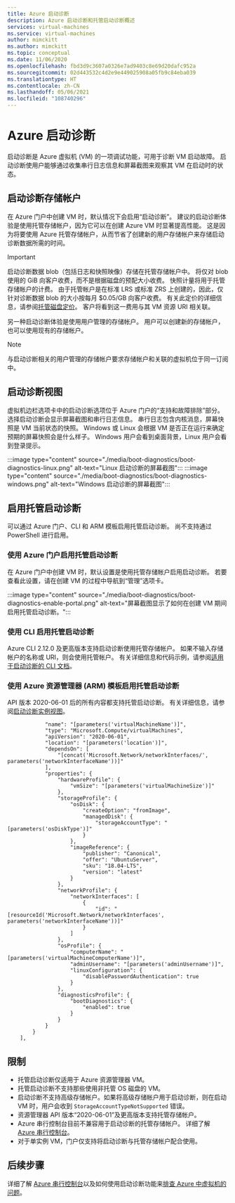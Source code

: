 ```yaml
---
title: Azure 启动诊断
description: Azure 启动诊断和托管启动诊断概述
services: virtual-machines
ms.service: virtual-machines
author: mimckitt
ms.author: mimckitt
ms.topic: conceptual
ms.date: 11/06/2020
ms.openlocfilehash: fbd3d9c3607a0326e7ad9403c8e69d20dafc952a
ms.sourcegitcommit: 02d443532c4d2e9e449025908a05fb9c84eba039
ms.translationtype: HT
ms.contentlocale: zh-CN
ms.lasthandoff: 05/06/2021
ms.locfileid: "108740296"
---
```

# <a name="azure-boot-diagnostics"></a>Azure 启动诊断

启动诊断是 Azure 虚拟机 (VM) 的一项调试功能，可用于诊断 VM 启动故障。 启动诊断使用户能够通过收集串行日志信息和屏幕截图来观察其 VM 在启动时的状态。

## <a name="boot-diagnostics-storage-account"></a>启动诊断存储帐户
在 Azure 门户中创建 VM 时，默认情况下会启用“启动诊断”。 建议的启动诊断体验是使用托管存储帐户，因为它可以在创建 Azure VM 时显著提高性能。 这是因为将要使用 Azure 托管存储帐户，从而节省了创建新的用户存储帐户来存储启动诊断数据所需的时间。

> [!IMPORTANT]
> 启动诊断数据 blob（包括日志和快照映像）存储在托管存储帐户中。 将仅对 blob 使用的 GiB 向客户收费，而不是根据磁盘的预配大小收费。 快照计量将用于托管存储帐户的计费。 由于托管帐户是在标准 LRS 或标准 ZRS 上创建的，因此，仅针对诊断数据 blob 的大小按每月 $0.05/GB 向客户收费。 有关此定价的详细信息，请参阅[托管磁盘定价](https://azure.microsoft.com/pricing/details/managed-disks/)。 客户将看到这一费用与其 VM 资源 URI 相关联。 

另一种启动诊断体验是使用用户管理的存储帐户。 用户可以创建新的存储帐户，也可以使用现有的存储帐户。
> [!NOTE]
> 与启动诊断相关的用户管理的存储帐户要求存储帐户和关联的虚拟机位于同一订阅中。 



## <a name="boot-diagnostics-view"></a>启动诊断视图
虚拟机边栏选项卡中的启动诊断选项位于 Azure 门户的“支持和故障排除”部分。 选择启动诊断会显示屏幕截图和串行日志信息。 串行日志包含内核消息，屏幕快照是 VM 当前状态的快照。 Windows 或 Linux 会根据 VM 是否正在运行来确定预期的屏幕快照会是什么样子。 Windows 用户会看到桌面背景，Linux 用户会看到登录提示。

:::image type="content" source="./media/boot-diagnostics/boot-diagnostics-linux.png" alt-text="Linux 启动诊断的屏幕截图":::
:::image type="content" source="./media/boot-diagnostics/boot-diagnostics-windows.png" alt-text="Windows 启动诊断的屏幕截图":::

## <a name="enable-managed-boot-diagnostics"></a>启用托管启动诊断 
可以通过 Azure 门户、CLI 和 ARM 模板启用托管启动诊断。 尚不支持通过 PowerShell 进行启用。 

### <a name="enable-managed-boot-diagnostics-using-the-azure-portal"></a>使用 Azure 门户启用托管启动诊断
在 Azure 门户中创建 VM 时，默认设置是使用托管存储帐户启用启动诊断。 若要查看此设置，请在创建 VM 的过程中导航到“管理”选项卡。 

:::image type="content" source="./media/boot-diagnostics/boot-diagnostics-enable-portal.png" alt-text="屏幕截图显示了如何在创建 VM 期间启用托管启动诊断。":::

### <a name="enable-managed-boot-diagnostics-using-cli"></a>使用 CLI 启用托管启动诊断
Azure CLI 2.12.0 及更高版本支持启动诊断使用托管存储帐户。 如果不输入存储帐户的名称或 URI，则会使用托管帐户。 有关详细信息和代码示例，请参阅[适用于启动诊断的 CLI 文档](/cli/azure/vm/boot-diagnostics)。

### <a name="enable-managed-boot-diagnostics-using-azure-resource-manager-arm-templates"></a>使用 Azure 资源管理器 (ARM) 模板启用托管启动诊断
API 版本 2020-06-01 后的所有内容都支持托管启动诊断。 有关详细信息，请参阅[启动诊断实例视图](/rest/api/compute/virtualmachines/createorupdate#bootdiagnostics)。

```ARM Template
            "name": "[parameters('virtualMachineName')]",
            "type": "Microsoft.Compute/virtualMachines",
            "apiVersion": "2020-06-01",
            "location": "[parameters('location')]",
            "dependsOn": [
                "[concat('Microsoft.Network/networkInterfaces/', parameters('networkInterfaceName'))]"
            ],
            "properties": {
                "hardwareProfile": {
                    "vmSize": "[parameters('virtualMachineSize')]"
                },
                "storageProfile": {
                    "osDisk": {
                        "createOption": "fromImage",
                        "managedDisk": {
                            "storageAccountType": "[parameters('osDiskType')]"
                        }
                    },
                    "imageReference": {
                        "publisher": "Canonical",
                        "offer": "UbuntuServer",
                        "sku": "18.04-LTS",
                        "version": "latest"
                    }
                },
                "networkProfile": {
                    "networkInterfaces": [
                        {
                            "id": "[resourceId('Microsoft.Network/networkInterfaces', parameters('networkInterfaceName'))]"
                        }
                    ]
                },
                "osProfile": {
                    "computerName": "[parameters('virtualMachineComputerName')]",
                    "adminUsername": "[parameters('adminUsername')]",
                    "linuxConfiguration": {
                        "disablePasswordAuthentication": true
                    }
                },
                "diagnosticsProfile": {
                    "bootDiagnostics": {
                        "enabled": true
                    }
                }
            }
        }
    ],

```

## <a name="limitations"></a>限制
- 托管启动诊断仅适用于 Azure 资源管理器 VM。 
- 托管启动诊断不支持那些使用非托管 OS 磁盘的 VM。
- 启动诊断不支持高级存储帐户。如果将高级存储帐户用于启动诊断，则在启动 VM 时，用户会收到 `StorageAccountTypeNotSupported` 错误。 
- 资源管理器 API 版本“2020-06-01”及更高版本支持托管存储帐户。
- Azure 串行控制台目前不兼容用于启动诊断的托管存储帐户。 详细了解 [Azure 串行控制台](/troubleshoot/azure/virtual-machines/serial-console-overview)。
- 对于单实例 VM，门户仅支持将启动诊断与托管存储帐户配合使用。

## <a name="next-steps"></a>后续步骤

详细了解 [Azure 串行控制台](/troubleshoot/azure/virtual-machines/serial-console-overview)以及如何使用启动诊断功能来[排查 Azure 中虚拟机的问题](/troubleshoot/azure/virtual-machines/boot-diagnostics)。
